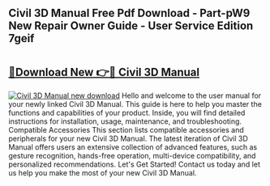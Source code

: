 ## Civil 3D Manual Free Pdf Download - Part-pW9 New Repair Owner Guide - User Service Edition 7geif

# <h2><a href="http://bc24543.oget.top/?id=Civil+3D+Manual">🔗Download New 👉🔴 Civil 3D Manual</a></h2>

[![Civil 3D Manual new download](https://i.imgur.com/5g1atiW.png)](http://bc24543.oget.top/?id=Civil+3D+Manual)
Hello and welcome to the user manual for your newly linked Civil 3D Manual. This guide is here to help you master the functions and capabilities of your product. Inside, you will find detailed instructions for installation, usage, maintenance, and troubleshooting. Compatible Accessories This section lists compatible accessories and peripherals for your new Civil 3D Manual. The latest iteration of Civil 3D Manual offers users an extensive collection of advanced features, such as gesture recognition, hands-free operation, multi-device compatibility, and personalized recommendations. Let's Get Started! Contact us today and let us help you make the most of your new Civil 3D Manual.
